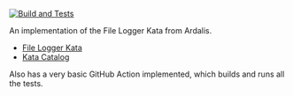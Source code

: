 [![Build and Tests](https://github.com/sdepouw/FileLogger-Feb2020/workflows/Build%20and%20Tests/badge.svg)](https://github.com/sdepouw/FileLogger-Feb2020/actions)

An implementation of the File Logger Kata from Ardalis.
* [File Logger Kata](https://github.com/ardalis/kata-catalog/blob/master/katas/File%20Logger.md)
* [Kata Catalog](https://github.com/ardalis/kata-catalog)

Also has a very basic GitHub Action implemented, which builds and runs all the tests.
